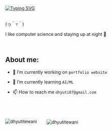 <br>
<a href="https://git.io/typing-svg"><img src="https://readme-typing-svg.demolab.com?font=SF+Pro+Mono&pause=800&color=7D9CEB&width=535&lines=Hello+there!;I&apos;m+Dhyuti+Tewani.&size=28" alt="Typing SVG" /></a>

<br>
<br>

(っ＾▿＾)

I like computer science and staying up at night 🌃 

<br>

## About me:

- 🔭 I’m currently working on ```portfolio website```

- 🌱 I’m currently learning ```AI/ML```

- 📫 How to reach me ```dhyuti07@gmail.com```

<br>

# 

<p><img align="left" src="https://github-readme-stats.vercel.app/api/top-langs?username=dhyutitewani&show_icons=true&locale=en&layout=compact&theme=tokyonight" alt="dhyutitewani"/></p>

<p>&nbsp;&nbsp;&nbsp;&nbsp;&nbsp;&nbsp;&nbsp;<img align="center" src="https://github-readme-stats.vercel.app/api?username=dhyutitewani&show_icons=true&locale=en&theme=tokyonight" alt="dhyutitewani"/></p>




